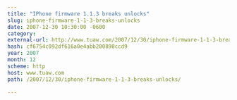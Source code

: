 ```yaml
---
title: "IPhone firmware 1.1.3 breaks unlocks"
slug: iphone-firmware-1-1-3-breaks-unlocks
date: 2007-12-30 10:30:00 -0600
category: 
external-url: http://www.tuaw.com/2007/12/30/iphone-firmware-1-1-3-breaks-unlocks/
hash: cf6754c092df616a0e4abb200898ccd9
year: 2007
month: 12
scheme: http
host: www.tuaw.com
path: /2007/12/30/iphone-firmware-1-1-3-breaks-unlocks/

---
```




